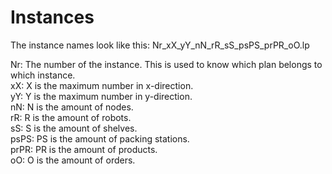 # Instances

The instance names look like this:
Nr_xX_yY_nN_rR_sS_psPS_prPR_oO.lp  
  
  
Nr: The number of the instance. This is used to know which plan belongs to which instance.  
xX:   X is the maximum number in x-direction.  
yY:   Y is the maximum number in y-direction.  
nN:   N is the amount of nodes.  
rR:   R is the amount of robots.  
sS:   S is the amount of shelves.  
psPS: PS is the amount of packing stations.  
prPR: PR is the amount of products.  
oO:   O is the amount of orders.  
